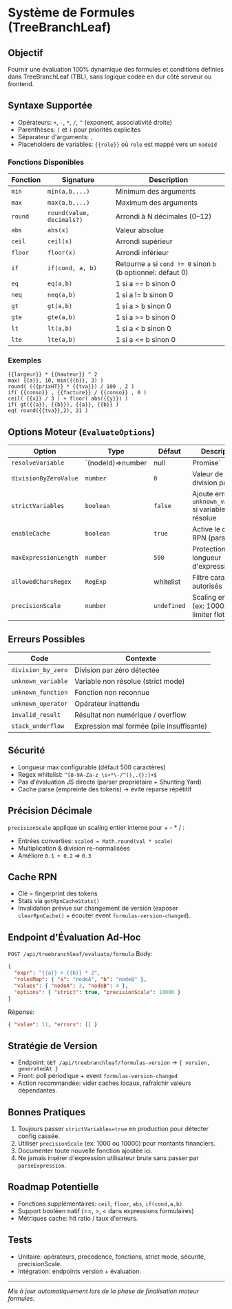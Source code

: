 # Système de Formules (TreeBranchLeaf)

## Objectif
Fournir une évaluation 100% dynamique des formules et conditions définies dans TreeBranchLeaf (TBL), sans logique codée en dur côté serveur ou frontend.

## Syntaxe Supportée
- Opérateurs: `+`, `-`, `*`, `/`, `^` (exponent, associativité droite)
- Parenthèses: `(` et `)` pour priorités explicites
- Séparateur d'arguments: `,`
- Placeholders de variables: `{{role}}` où `role` est mappé vers un `nodeId`

### Fonctions Disponibles
| Fonction | Signature | Description |
|----------|-----------|-------------|
| `min` | `min(a,b,...)` | Minimum des arguments |
| `max` | `max(a,b,...)` | Maximum des arguments |
| `round` | `round(value, decimals?)` | Arrondi à N décimales (0–12) |
| `abs` | `abs(x)` | Valeur absolue |
| `ceil` | `ceil(x)` | Arrondi supérieur |
| `floor` | `floor(x)` | Arrondi inférieur |
| `if` | `if(cond, a, b)` | Retourne `a` si `cond != 0` sinon `b` (b optionnel: défaut 0) |
| `eq` | `eq(a,b)` | 1 si a == b sinon 0 |
| `neq` | `neq(a,b)` | 1 si a != b sinon 0 |
| `gt` | `gt(a,b)` | 1 si a > b sinon 0 |
| `gte` | `gte(a,b)` | 1 si a >= b sinon 0 |
| `lt` | `lt(a,b)` | 1 si a < b sinon 0 |
| `lte` | `lte(a,b)` | 1 si a <= b sinon 0 |

### Exemples
```
{{largeur}} * {{hauteur}} ^ 2
max( {{a}}, 10, min({{b}}, 3) )
round( ({{prixHT}} * {{tva}}) / 100 , 2 )
if( {{conso}} , {{facture}} / {{conso}} , 0 )
ceil( {{x}} / 3 ) + floor( abs({{y}}) )
if( gt({{a}}, {{b}}), {{a}}, {{b}} )
eq( round({{tva}},2), 21 )
```

## Options Moteur (`EvaluateOptions`)
| Option | Type | Défaut | Description |
|--------|------|--------|-------------|
| `resolveVariable` | `(nodeId)=>number|null|Promise` | (requis) | Récupération de la valeur d'un nodeId |
| `divisionByZeroValue` | `number` | `0` | Valeur de repli division par zéro |
| `strictVariables` | `boolean` | `false` | Ajoute erreur `unknown_variable` si variable non résolue |
| `enableCache` | `boolean` | `true` | Active le cache RPN (parse) |
| `maxExpressionLength` | `number` | `500` | Protection longueur d'expression |
| `allowedCharsRegex` | `RegExp` | whitelist | Filtre caractères autorisés |
| `precisionScale` | `number` | `undefined` | Scaling entier (ex: 10000) pour limiter flottants |

## Erreurs Possibles
| Code | Contexte |
|------|----------|
| `division_by_zero` | Division par zéro détectée |
| `unknown_variable` | Variable non résolue (strict mode) |
| `unknown_function` | Fonction non reconnue |
| `unknown_operator` | Opérateur inattendu |
| `invalid_result` | Résultat non numérique / overflow |
| `stack_underflow` | Expression mal formée (pile insuffisante) |

## Sécurité
- Longueur max configurable (défaut 500 caractères)
- Regex whitelist: `^[0-9A-Za-z_\s+*\-/^(),.{}:]+$`
- Pas d'évaluation JS directe (parser propriétaire + Shunting Yard)
- Cache parse (empreinte des tokens) -> évite reparse répétitif

## Précision Décimale
`precisionScale` applique un scaling entier interne pour + - * / :
- Entrées converties: `scaled = Math.round(val * scale)`
- Multiplication & division re-normalisées
- Améliore `0.1 + 0.2` => `0.3`

## Cache RPN
- Clé = fingerprint des tokens
- Stats via `getRpnCacheStats()`
- Invalidation prévue sur changement de version (exposer `clearRpnCache()` + écouter event `formulas-version-changed`).

## Endpoint d'Évaluation Ad-Hoc
`POST /api/treebranchleaf/evaluate/formula`
Body:
```json
{
  "expr": "{{a}} + {{b}} * 2",
  "rolesMap": { "a": "nodeA", "b": "nodeB" },
  "values": { "nodeA": 3, "nodeB": 4 },
  "options": { "strict": true, "precisionScale": 10000 }
}
```
Réponse:
```json
{ "value": 11, "errors": [] }
```

## Stratégie de Version
- Endpoint: `GET /api/treebranchleaf/formulas-version` -> `{ version, generatedAt }`
- Front: poll périodique + event `formulas-version-changed`
- Action recommandée: vider caches locaux, rafraîchir valeurs dépendantes.

## Bonnes Pratiques
1. Toujours passer `strictVariables=true` en production pour détecter config cassée.
2. Utiliser `precisionScale` (ex: 1000 ou 10000) pour montants financiers.
3. Documenter toute nouvelle fonction ajoutée ici.
4. Ne jamais insérer d'expression utilisateur brute sans passer par `parseExpression`.

## Roadmap Potentielle
- Fonctions supplémentaires: `ceil`, `floor`, `abs`, `if(cond,a,b)`
- Support booléen natif (==, >, < dans expressions formulaires)
- Métriques cache: hit ratio / taux d'erreurs.

## Tests
- Unitaire: opérateurs, precedence, fonctions, strict mode, sécurité, precisionScale.
- Intégration: endpoints version + évaluation.

---
_Mis à jour automatiquement lors de la phase de finalisation moteur formules._
